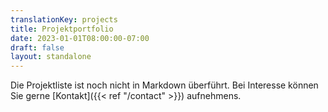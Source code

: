 ```yaml
---
translationKey: projects
title: Projektportfolio
date: 2023-01-01T08:00:00-07:00
draft: false
layout: standalone
---
```


Die Projektliste ist noch nicht in Markdown überführt. Bei Interesse können Sie gerne [Kontakt]({{< ref "/contact" >}}) aufnehmens.
